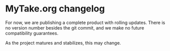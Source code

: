 # MyTake.org changelog

For now, we are publishing a complete product with rolling updates.  There is no version number besides the git commit, and we make no future compatibility guarantees.

As the project matures and stabilizes, this may change.
